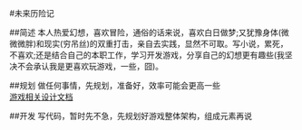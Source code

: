 #未来历险记

##简述
本人热爱幻想，喜欢冒险，通俗的话来说，喜欢白日做梦;又犹豫身体(微微微胖)和现实(穷吊丝)的双重打击，亲自去实践，显然不可取。写小说，累死，不喜欢;还是结合自己的本职工作，学习开发游戏，分享自己的幻想更有趣些(我坚决不会承认我是更喜欢玩游戏，一些，囧)。

##规划
做任何事情，先规划，准备好，效率可能会更高一些  
[游戏相关设计文档](doc/)

##开发
写代码，暂时先不急，先规划好游戏整体架构，组成元素再说
